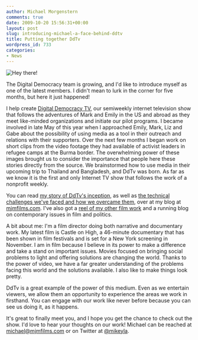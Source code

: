 ```yaml
---
author: Michael Morgenstern
comments: true
date: 2009-10-20 15:56:31+00:00
layout: post
slug: introducing-michael-a-face-behind-ddtv
title: Putting together DdTv
wordpress_id: 733
categories:
- News
---
```


![Hey there!](http://209.240.155.87/wp-content/uploads/2009/10/michael_mountain.jpg)

The Digital Democracy team is growing, and I'd like to introduce myself as one of the latest members. I didn't mean to lurk in the corner for five months, but here it just happened!

I help create [Digital Democracy TV](http://digitaldemocracy.blip.tv/), our semiweekly internet television show that follows the adventures of Mark and Emily in the US and abroad as they meet like-minded organizations and initiate our pilot programs. I became involved in late May of this year when I approached Emily, Mark, Liz and Gabe about the possibility of using media as a tool in their outreach and relations with their supporters. Over the next few months I began work on short clips from the video footage they had available of activist leaders in refugee camps at the Burma border. The overwhelming power of these images brought us to consider the importance that people here these stories directly from the source. We brainstormed how to use media in their upcoming trip to Thailand and Bangladesh, and DdTv was born. As far as we know it is the first and only Internet TV show that follows the work of a nonprofit weekly.

You can read [my story of DdTv's inception](http://mjmfilms.com/2009/ddtv-pushing-boundaries-part-one/), as well as [the technical challenges we've faced and how we overcame them](http://mjmfilms.com/2009/ddtv-pushing-boundaries-part-two/), over at my blog at [mjmfilms.com](http://mjmfilms.com/). I've also got a [reel of my other film work](http://mjmfilms.com/films/) and a running blog on contemporary issues in film and politics.

A bit about me: I'm a film director doing both narrative and documentary work. My latest film is Castle on High, a 46-minute documentary that has been shown in film festivals and is set for a New York screening in November. I am in film because I believe in its power to make a difference and take a stand on important issues. Movies focused on bringing social problems to light and offering solutions are changing the world. Thanks to the power of video, we have a far greater understanding of the problems facing this world and the solutions available. I also like to make things look pretty.

DdTv is a great example of the power of this medium. Even as we entertain viewers, we allow them an opportunity to experience the areas we work in firsthand. You can engage with our work like never before because you can see us doing it, as it happens.

It's great to finally meet you, and I hope you get the chance to check out the show. I'd love to hear your thoughts on our work!
Michael can be reached at [michael@mjmfilms.com](mailto:michael@mjmfilms.com) or on Twitter at [@mikeyla](http://twitter.com/mikeyla).